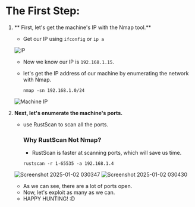 # The First Step:

1. ** First, let's get the machine's IP with the Nmap tool.**
    - Get our IP using `ifconfig` or `ip a`
      
    ![IP](https://github.com/user-attachments/assets/e6803901-ca25-4cab-8ee6-5ba73e4b0665)

    - Now we know our IP is `192.168.1.15`.
    - let's get the IP address of our machine by enumerating the network with Nmap.
      
      `nmap -sn 192.168.1.0/24`
      
      
     ![Machine IP](https://github.com/user-attachments/assets/abe2c890-11e1-466c-9d87-90845b5551d3)

2. **Next, let's enumerate the machine's ports.**
      - use RustScan to scan all the ports.
        
         ### Why RustScan Not Nmap?
        - RustScan is faster at scanning ports, which will save us time.
  
        `rustscan -r 1-65535 -a 192.168.1.4`
        
      ![Screenshot 2025-01-02 030347](https://github.com/user-attachments/assets/a02b77c7-e81f-4a30-b057-0bde8264161d)
      ![Screenshot 2025-01-02 030430](https://github.com/user-attachments/assets/b8599c33-0a47-4887-8ed6-4cff20202727)

      - As we can see, there are a lot of ports open.
      - Now, let's exploit as many as we can.
      - HAPPY HUNTING! :D
